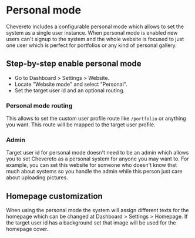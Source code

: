 Personal mode
=============

Chevereto includes a configurable personal mode which allows to set the system as a single user instance. When personal mode is enabled new users can't signup to the system and the whole website is focused to just one user which is perfect for portfolios or any kind of personal gallery.

Step-by-step enable personal mode
---------------------------------

*   Go to Dashboard > Settings > Website.
*   Locate "Website mode" and select "Personal".
*   Set the target user id and an optional routing.

### Personal mode routing

This allows to set the custom user profile route like `/portfolio` or anything you want. This route will be mapped to the target user profile.

### Admin

Target user id for personal mode doesn't need to be an admin which allows you to set Chevereto as a personal system for anyone you may want to. For example, you can set this website for someone who doesn't know that much about systems so you handle the admin while this person just care about uploading pictures.

Homepage customization
----------------------

When using the personal mode the system will assign different texts for the homepage which can be changed at Dashboard > Settings > Homepage. If the target user id has a background set that image will be used for the homepage cover.